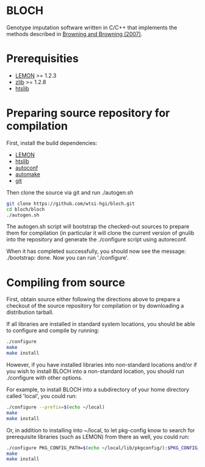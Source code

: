 BLOCH
=====

Genotype imputation software written in C/C++ that implements the methods described 
in [Browning and Browning (2007)](http://dx.doi.org/10.1086/521987). 

Prerequisities
============== 
 * [LEMON](http://lemon.cs.elte.hu/) >= 1.2.3
 * [zlib](http://zlib.net/) >= 1.2.8
 * [htslib](https://github.com/samtools/htslib/)


Preparing source repository for compilation
===========================================

First, install the build dependencies:
 * [LEMON](http://lemon.cs.elte.hu/)
 * [htslib](https://github.com/samtools/htslib/)
 * [autoconf](https://www.gnu.org/software/autoconf/)
 * [automake](https://www.gnu.org/software/automake/)
 * [git](http://git-scm.com/)
  
Then clone the source via git and run ./autogen.sh
```bash
git clone https://github.com/wtsi-hgi/bloch.git
cd bloch/bloch
./autogen.sh
```
The autogen.sh script will bootstrap the checked-out sources to prepare them for compilation (in particular it will clone the current version of gnulib into the repository and generate the ./configure script using autoreconf. 

When it has completed successfully, you should now see the message:
    ./bootstrap: done.  Now you can run './configure'.

Compiling from source
=====================
First, obtain source either following the directions above to prepare a checkout of the source repository for compilation or by downloading a distribution tarball. 

If all libraries are installed in standard system locations, you should be able to configure and compile by running:
```bash
./configure 
make
make install
```

However, if you have installed libraries into non-standard locations and/or if you wish to install BLOCH into a non-standard location, you should run ./configure with other options.

For example, to install BLOCH into a subdirectory of your home directory called 'local', you could run:
```bash
./configure --prefix=$(echo ~/local)
make
make install
```

Or, in addition to installing into ~/local, to let pkg-config know to search for prerequisite libraries (such as LEMON) from there as well, you could run:
```bash
./configure PKG_CONFIG_PATH=$(echo ~/local/lib/pkgconfig/):$PKG_CONFIG_PATH --prefix=$(echo ~/local)
make 
make install
```

